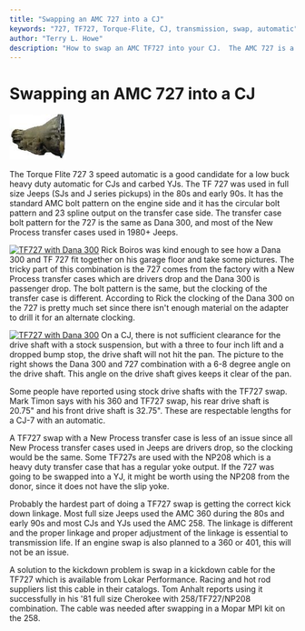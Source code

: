 ```yaml
---
title: "Swapping an AMC 727 into a CJ"
keywords: "727, TF727, Torque-Flite, CJ, transmission, swap, automatic"
author: "Terry L. Howe"
description: "How to swap an AMC TF727 into your CJ.  The AMC 727 is a good, low buck, heavy duty, 3 speed automatic."
---
```

# Swapping an AMC 727 into a CJ

[![TF727 automatic](/img/transmission/factory/727ca000_.jpg)](/img/transmission/factory/727ca000.jpg) 

The Torque Flite 727 3 speed automatic is a good candidate for a low buck heavy duty automatic for CJs and carbed YJs. The TF 727 was used in full size Jeeps (SJs and J series pickups) in the 80s and early 90s. It has the standard AMC bolt pattern on the engine side and it has the circular bolt pattern and 23 spline output on the transfer case side. The transfer case bolt pattern for the 727 is the same as Dana 300, and most of the New Process transfer cases used in 1980+ Jeeps. 

[![TF727 with Dana 300](/img/transmission/updates/727/72730001_.jpg)](/img/transmission/updates/727/72730001.jpg) Rick Boiros was kind enough to see how a Dana 300 and TF 727 fit together on his garage floor and take some pictures. The tricky part of this combination is the 727 comes from the factory with a New Process transfer cases which are drivers drop and the Dana 300 is passenger drop. The bolt pattern is the same, but the clocking of the transfer case is different. According to Rick the clocking of the Dana 300 on the 727 is pretty much set since there isn't enough material on the adapter to drill it for an alternate clocking. 

[![TF727 with Dana 300](/img/transmission/updates/727/72730000_.jpg)](/img/transmission/updates/727/72730000.jpg) On a CJ, there is not sufficient clearance for the drive shaft with a stock suspension, but with a three to four inch lift and a dropped bump stop, the drive shaft will not hit the pan. The picture to the right shows the Dana 300 and 727 combination with a 6-8 degree angle on the drive shaft. This angle on the drive shaft gives keeps it clear of the pan.

Some people have reported using stock drive shafts with the TF727 swap. Mark Timon says with his 360 and TF727 swap, his rear drive shaft is 20.75" and his front drive shaft is 32.75". These are respectable lengths for a CJ-7 with an automatic.

A TF727 swap with a New Process transfer case is less of an issue since all New Process transfer cases used in Jeeps are drivers drop, so the clocking would be the same. Some TF727s are used with the NP208 which is a heavy duty transfer case that has a regular yoke output. If the 727 was going to be swapped into a YJ, it might be worth using the NP208 from the donor, since it does not have the slip yoke.

Probably the hardest part of doing a TF727 swap is getting the correct kick down linkage. Most full size Jeeps used the AMC 360 during the 80s and early 90s and most CJs and YJs used the AMC 258. The linkage is different and the proper linkage and proper adjustment of the linkage is essential to transmission life. If an engine swap is also planned to a 360 or 401, this will not be an issue.

A solution to the kickdown problem is swap in a kickdown cable for the TF727 which is available from Lokar Performance. Racing and hot rod suppliers list this cable in their catalogs. Tom Anhalt reports using it successfully in his '81 full size Cherokee with 258/TF727/NP208 combination. The cable was needed after swapping in a Mopar MPI kit on the 258.